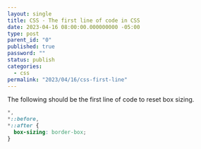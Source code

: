 ```yaml
---
layout: single
title: CSS - The first line of code in CSS
date: 2023-04-16 08:00:00.000000000 -05:00
type: post
parent_id: "0"
published: true
password: ""
status: publish
categories:
  - css
permalink: "2023/04/16/css-first-line"
---
```


The following should be the first line of code to reset box sizing.

```css
*,
*::before,
*::after {
  box-sizing: border-box;
}
```